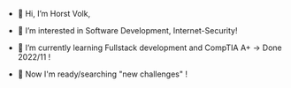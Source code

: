 - 👋 Hi, I’m Horst Volk,
- 👀 I’m interested in Software Development, Internet-Security!

- 🌱 I’m currently learning Fullstack development and CompTIA A+ -> Done 2022/11 !
 
- 👀 Now I'm ready/searching "new challenges" !

<!---
HVolk-GE/HVolk-GE is a ✨ special ✨ repository because its `README.md` (this file) appears on your GitHub profile.
You can click the Preview link to take a look at your changes.
--->
